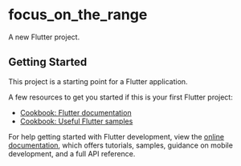 # focus_on_the_range

A new Flutter project.

## Getting Started

This project is a starting point for a Flutter application.

A few resources to get you started if this is your first Flutter project:

- [Cookbook: Flutter documentation](https://docs.flutter.dev/)
- [Cookbook: Useful Flutter samples](https://docs.flutter.dev/cookbook)

For help getting started with Flutter development, view the
[online documentation](https://docs.flutter.dev/), which offers tutorials,
samples, guidance on mobile development, and a full API reference.
